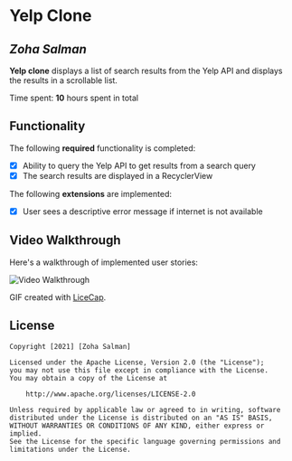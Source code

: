# Yelp Clone 

## *Zoha Salman*

**Yelp clone** displays a list of search results from the Yelp API and displays the results in a scrollable list. 

Time spent: **10** hours spent in total

## Functionality 

The following **required** functionality is completed:

* [X] Ability to query the Yelp API to get results from a search query
* [X] The search results are displayed in a RecyclerView

The following **extensions** are implemented:

* [X] User sees a descriptive error message if internet is not available

## Video Walkthrough

Here's a walkthrough of implemented user stories:

<img src='https://imgur.com/a/K5gHjEa.gif' title='Video Walkthrough' width='' alt='Video Walkthrough' />

GIF created with [LiceCap](http://www.cockos.com/licecap/).


## License

    Copyright [2021] [Zoha Salman]

    Licensed under the Apache License, Version 2.0 (the "License");
    you may not use this file except in compliance with the License.
    You may obtain a copy of the License at

        http://www.apache.org/licenses/LICENSE-2.0

    Unless required by applicable law or agreed to in writing, software
    distributed under the License is distributed on an "AS IS" BASIS,
    WITHOUT WARRANTIES OR CONDITIONS OF ANY KIND, either express or implied.
    See the License for the specific language governing permissions and
    limitations under the License.
